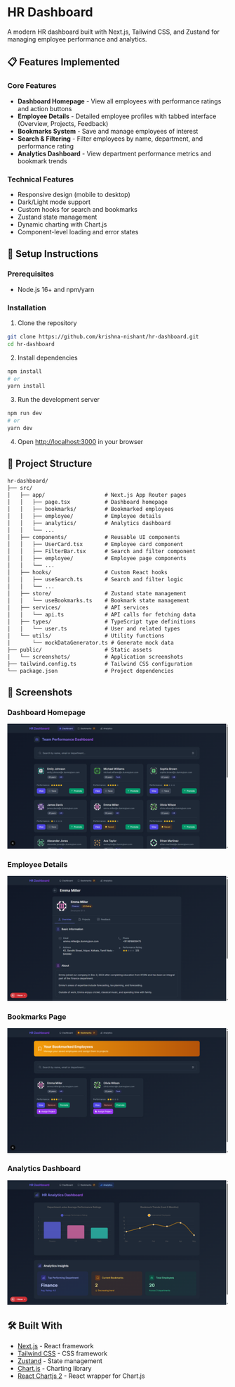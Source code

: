 # HR Dashboard

A modern HR dashboard built with Next.js, Tailwind CSS, and Zustand for managing employee performance and analytics.

## 📋 Features Implemented

### Core Features
- **Dashboard Homepage** - View all employees with performance ratings and action buttons
- **Employee Details** - Detailed employee profiles with tabbed interface (Overview, Projects, Feedback)
- **Bookmarks System** - Save and manage employees of interest
- **Search & Filtering** - Filter employees by name, department, and performance rating
- **Analytics Dashboard** - View department performance metrics and bookmark trends

### Technical Features
- Responsive design (mobile to desktop)
- Dark/Light mode support
- Custom hooks for search and bookmarks
- Zustand state management
- Dynamic charting with Chart.js
- Component-level loading and error states

## 🚀 Setup Instructions

### Prerequisites
- Node.js 16+ and npm/yarn

### Installation

1. Clone the repository
```bash
git clone https://github.com/krishna-nishant/hr-dashboard.git
cd hr-dashboard
```

2. Install dependencies
```bash
npm install
# or
yarn install
```

3. Run the development server
```bash
npm run dev
# or
yarn dev
```

4. Open [http://localhost:3000](http://localhost:3000) in your browser

## 📁 Project Structure

```
hr-dashboard/
├── src/
│   ├── app/                   # Next.js App Router pages
│   │   ├── page.tsx           # Dashboard homepage
│   │   ├── bookmarks/         # Bookmarked employees
│   │   ├── employee/          # Employee details
│   │   ├── analytics/         # Analytics dashboard
│   │   └── ...
│   ├── components/            # Reusable UI components
│   │   ├── UserCard.tsx       # Employee card component
│   │   ├── FilterBar.tsx      # Search and filter component
│   │   ├── employee/          # Employee page components
│   │   └── ...
│   ├── hooks/                 # Custom React hooks
│   │   ├── useSearch.ts       # Search and filter logic
│   │   └── ...
│   ├── store/                 # Zustand state management
│   │   └── useBookmarks.ts    # Bookmark state management
│   ├── services/              # API services
│   │   └── api.ts             # API calls for fetching data
│   ├── types/                 # TypeScript type definitions
│   │   └── user.ts            # User and related types
│   └── utils/                 # Utility functions
│       └── mockDataGenerator.ts # Generate mock data
├── public/                    # Static assets
│   └── screenshots/           # Application screenshots
├── tailwind.config.ts         # Tailwind CSS configuration
└── package.json               # Project dependencies
```

## 📸 Screenshots

### Dashboard Homepage
![Dashboard Homepage](/public/screenshots/dashboard.png)

### Employee Details
![Employee Details Page](/public/screenshots/employee-details.png)

### Bookmarks Page
![Bookmarks Page](/public/screenshots/bookmarks.png)

### Analytics Dashboard
![Analytics Dashboard](/public/screenshots/analytics.png)

## 🛠️ Built With

- [Next.js](https://nextjs.org/) - React framework
- [Tailwind CSS](https://tailwindcss.com/) - CSS framework
- [Zustand](https://github.com/pmndrs/zustand) - State management
- [Chart.js](https://www.chartjs.org/) - Charting library
- [React Chartjs 2](https://react-chartjs-2.js.org/) - React wrapper for Chart.js

